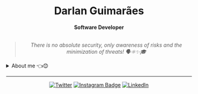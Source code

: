 
<h1 align="center"> Darlan Guimarães </h1>

    
<div align="center">
<b> Software Developer </b>
<br>
<br>
    
<blockquote>
    <p><i>
                            There is no absolute security, only awareness of risks and the minimization of threats!  🗣️⚛✨🎓
    </i></p>
</blockquote>
</div>

<details closed>
<summary>About me 👈😊</summary>

---

Hey there!! I am Darlan :wave:😊

I have knowledge of Cybersecurity, Systems Development, Front-end web programming, and Back-end web programming. My main knowledge in technologies are **PHP**, **Java**, **Python**, **JavaScript**, **C/C++**, **Kotlin** and **Rust**. I am also comfortable using **Laravel**, **Django**, **Vue**, developing Android applications using **Android Studio** and **AWS Service**.
<br>
<br>
<a href="README.pt.md"><button>Switch to Portuguese</button></a>
| ![](https://github-readme-streak-stats.herokuapp.com/?user=darlangui&hide_border=true&date_format=M%20j%5B%2C%20Y%5D&background=2D3742&stroke=2D3742&ring=6bbbca&fire=6bbbca&currStreakNum=fff&sideNums=6bbbca&currStreakLabel=6bbbca&sideLabels=fff&dates=fff) | ![](http://github-profile-summary-cards.vercel.app/api/cards/repos-per-language?username=darlangui&hide=Html&theme=nord_dark) | ![](http://github-profile-summary-cards.vercel.app/api/cards/most-commit-language?username=darlangui&theme=nord_dark) |
| :-: | :-: | :-: |

<div align="center">
<b>Thank you for visiting my GitHub profile.</b> <br>
I'm looking forward to sharing my work with you.
</div>
</details>

---

<div align="center">

[![Twitter](https://img.shields.io/badge/Twitter-%231DA1F2.svg?style=for-the-badge&logo=Twitter&logoColor=white)](https://twitter.com/darlan__gui)
[![Instagram Badge](https://img.shields.io/badge/Instagram-E4405F?style=for-the-badge&logo=instagram&logoColor=white)](https://www.instagram.com/darlangui/)
[![LinkedIn](https://img.shields.io/badge/linkedin-%230077B5.svg?style=for-the-badge&logo=linkedin&logoColor=white)](https://www.linkedin.com/in/darlan-gui/)
    
</div>
